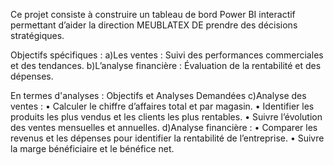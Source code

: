Ce projet consiste à construire un tableau de bord Power BI interactif 
permettant d’aider la direction MEUBLATEX DE prendre des décisions stratégiques.

Objectifs spécifiques : a)Les ventes : Suivi des performances commerciales et des tendances.
                        b)L’analyse financière : Évaluation de la rentabilité et des dépenses.

En termes d'analyses : Objectifs et Analyses Demandées
                        c)Analyse des ventes :
•	Calculer le chiffre d’affaires total et par magasin.
•	Identifier les produits les plus vendus et les clients les plus rentables.
•	Suivre l’évolution des ventes mensuelles et annuelles.
                        d)Analyse financière :
•	Comparer les revenus et les dépenses pour identifier la rentabilité de l’entreprise.
•	Suivre la marge bénéficiaire et le bénéfice net.

